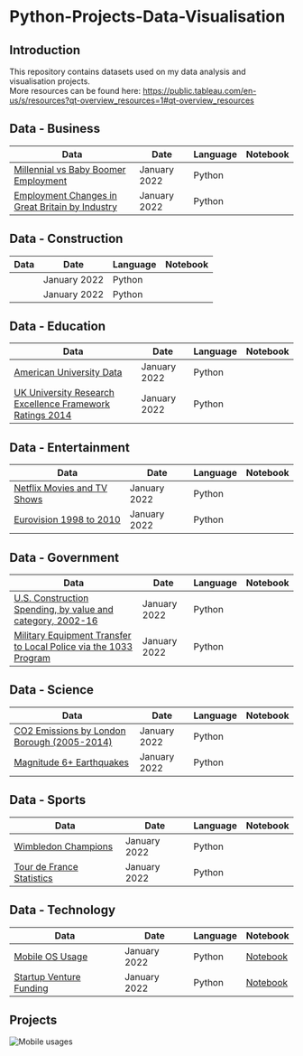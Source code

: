 # Python-Projects-Data-Visualisation

## Introduction
This repository contains datasets used on my data analysis and visualisation projects. <br>
More resources can be found here: https://public.tableau.com/en-us/s/resources?qt-overview_resources=1#qt-overview_resources<br>

## Data - Business
|Data  | Date  | Language| Notebook |
|------|------ |------ |------ |
[Millennial vs Baby Boomer Employment](https://github.com/natnew/Python-Projects-Data-Visualisation/blob/main/EMSI_MillenialsvsBabyBoomers.xls)| January 2022 | Python
[Employment Changes in Great Britain by Industry](https://github.com/natnew/Python-Projects-Data-Visualisation/blob/main/EMSI_JobChange_UK.xlsx)| January 2022 | Python

## Data - Construction
|Data  | Date  | Language| Notebook |
|------|------ |------ |------ |
[]()| January 2022 | Python
[]()| January 2022 | Python

## Data - Education
|Data  | Date  | Language| Notebook |
|------|------ |------ |------ |
[American University Data]()| January 2022 | Python
[UK University Research Excellence Framework Ratings 2014]()| January 2022 | Python

## Data - Entertainment

|Data  | Date  | Language| Notebook |
|------|------ |------ |------ |
[Netflix Movies and TV Shows]()| January 2022 | Python
[Eurovision 1998 to 2010]()| January 2022 | Python

## Data - Government
|Data  | Date  | Language| Notebook |
|------|------ |------ |------ |
[U.S. Construction Spending, by value and category, 2002-16]()| January 2022 | Python
[Military Equipment Transfer to Local Police via the 1033 Program]()| January 2022 | Python

## Data - Science
|Data  | Date  | Language| Notebook |
|------|------ |------ |------ |
[CO2 Emissions by London Borough (2005-2014)](https://github.com/natnew/Python-Projects-Data-Visualisation/blob/main/carbon-emissions-borough.xls)| January 2022 | Python
[Magnitude 6+ Earthquakes](https://github.com/natnew/Python-Projects-Data-Visualisation/blob/main/Mag6PlusEarthquakes_1900-2013.xlsx)| January 2022 | Python

## Data - Sports
|Data  | Date  | Language| Notebook |
|------|------ |------ |------ |
[Wimbledon Champions](https://github.com/natnew/Python-Projects-Data-Visualisation/blob/main/wimbledons_champions.csv)| January 2022 | Python
[Tour de France Statistics](https://github.com/natnew/Python-Projects-Data-Visualisation/blob/main/tour_de_france.xlsx)| January 2022 | Python

## Data - Technology
|Data  | Date  | Language| Notebook |
|------|------ |------ |------ |
[Mobile OS Usage](https://github.com/natnew/Python-Projects-Data-Visualisation/blob/main/mobile_os_usage.csv)| January 2022 | Python | [Notebook]() |
[Startup Venture Funding](https://github.com/natnew/Python-Projects-Data-Visualisation)| January 2022 | Python | [Notebook]() |

## Projects
![Mobile usages](https://github.com/natnew/Python-Projects-Data-Visualisation/blob/main/mobile%20usage.png)
